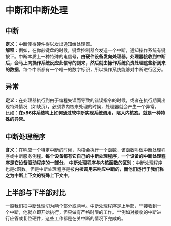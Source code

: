 # 中断和中断处理  
## 中断  
**定义**：中断使得硬件得以发出通知给处理器。  
**解释**：例如，在你敲键盘的时候，键盘控制器会发送一个中断，通知操作系统有键按下。中断本质上一种特殊的电信号，**由硬件设备发向处理器。处理器接收到中断后，会马上向操作系统反应此信号的到来，然后就由操作系统负责处理这些新到来的数据**。每个中断都有一个唯一的数字标识，所以操作系统能够对中断进行区分。  
## 异常  
**定义**：在处理器执行到由于编程失误而导致的错误指令的时候，或者在执行期间出现特殊情况（如缺页），必须靠内核来处理的时候，处理器就会产生一个异常。  
比如：**在x86体系结构上如何通过软中断实现系统调用，陷入内核态。就是一种特殊的异常。**  
## 中断处理程序  
**含义**：在响应一个特定中断的时候，内核会执行一个函数，该函数叫做中断处理程序或中断服务例程。**每个设备都有它自己的中断处理程序，一个设备的中断处理程序是它设备驱动程序的一部分**。
**中断处理程序与内核函数的区别**：中断处理程序也是c函数。但是中断处理程序是被**内核调用来响应中断的，而他们运行于我们称之为中断上下文的特殊上下文中**。
## 上半部与下半部对比  
一般我们把中断处理切为两个部分或两半。中断处理程序是上半部，**接收到一个中断，他就立即开始执行，但只做有严格时限的工作。**例如对接收的中断进行应答或复位硬件，这些工作都是在关中断的情况下完成的。  

